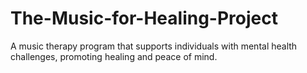 # The-Music-for-Healing-Project
A music therapy program that supports individuals with mental health challenges, promoting healing and peace of mind.
